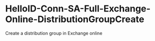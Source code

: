 # HelloID-Conn-SA-Full-Exchange-Online-DistributionGroupCreate
Create a distribution group in Exchange online

